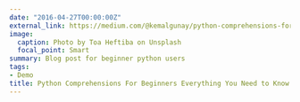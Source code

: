 ```yaml
---
date: "2016-04-27T00:00:00Z"
external_link: https://medium.com/@kemalgunay/python-comprehensions-for-beginners-everything-you-need-to-know-before-starting-your-data-science-5b376df59344
image:
  caption: Photo by Toa Heftiba on Unsplash
  focal_point: Smart
summary: Blog post for beginner python users
tags:
- Demo
title: Python Comprehensions For Beginners Everything You Need to Know Before Starting Your Data Science Journey
---
```

